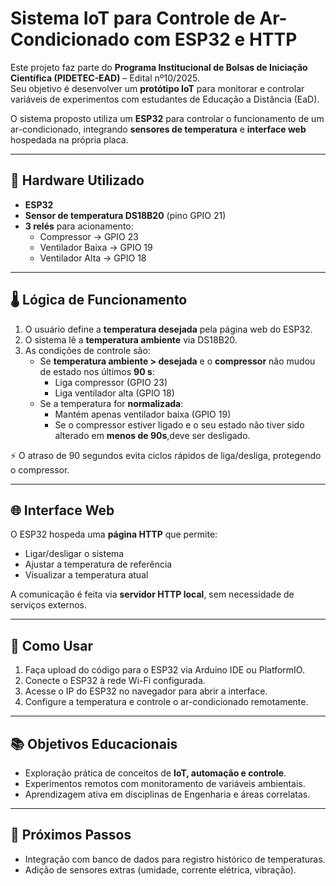 # Sistema IoT para Controle de Ar-Condicionado com ESP32 e HTTP

Este projeto faz parte do **Programa Institucional de Bolsas de Iniciação Científica (PIDETEC-EAD)** – Edital nº10/2025.  
Seu objetivo é desenvolver um **protótipo IoT** para monitorar e controlar variáveis de experimentos com estudantes de Educação a Distância (EaD).  

O sistema proposto utiliza um **ESP32** para controlar o funcionamento de um ar-condicionado, integrando **sensores de temperatura** e **interface web** hospedada na própria placa.

---

## 🔧 Hardware Utilizado
- **ESP32**
- **Sensor de temperatura DS18B20** (pino GPIO 21)
- **3 relés** para acionamento:
  - Compressor → GPIO 23  
  - Ventilador Baixa → GPIO 19  
  - Ventilador Alta → GPIO 18  

---

## 🌡️ Lógica de Funcionamento
1. O usuário define a **temperatura desejada** pela página web do ESP32.  
2. O sistema lê a **temperatura ambiente** via DS18B20.  
3. As condições de controle são:
   - Se **temperatura ambiente > desejada** e o **compressor** não mudou de estado nos últimos **90 s**:  
     - Liga compressor (GPIO 23)  
     - Liga ventilador alta (GPIO 18)  
   - Se a temperatura for **normalizada**:  
     - Mantém apenas ventilador baixa (GPIO 19)  
     - Se o compressor estiver ligado e o seu estado não tiver sido alterado em **menos de 90s**,deve ser desligado.

⚡ O atraso de 90 segundos evita ciclos rápidos de liga/desliga, protegendo o compressor.

---

## 🌐 Interface Web
O ESP32 hospeda uma **página HTTP** que permite:  
- Ligar/desligar o sistema  
- Ajustar a temperatura de referência  
- Visualizar a temperatura atual  

A comunicação é feita via **servidor HTTP local**, sem necessidade de serviços externos.

---

## 🚀 Como Usar
1. Faça upload do código para o ESP32 via Arduino IDE ou PlatformIO.  
2. Conecte o ESP32 à rede Wi-Fi configurada.  
3. Acesse o IP do ESP32 no navegador para abrir a interface.  
4. Configure a temperatura e controle o ar-condicionado remotamente.  

---

## 📚 Objetivos Educacionais
- Exploração prática de conceitos de **IoT, automação e controle**.  
- Experimentos remotos com monitoramento de variáveis ambientais.  
- Aprendizagem ativa em disciplinas de Engenharia e áreas correlatas.

---

## 🔮 Próximos Passos
- Integração com banco de dados para registro histórico de temperaturas.  
- Adição de sensores extras (umidade, corrente elétrica, vibração).  
